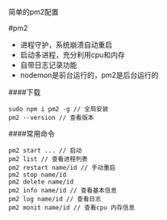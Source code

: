 简单的pm2配置

#pm2
- 进程守护，系统崩溃自动重启
- 启动多进程，充分利用cpu和内存
- 自带日志记录功能
- nodemon是前台运行的，pm2是后台运行的

####下载
```
sudo npm i pm2 -g // 全局安装
pm2 --version // 查看版本
```

####常用命令
```
pm2 start ... // 启动
pm2 list // 查看进程列表
pm2 restart name/id // 手动重启
pm2 stop name/id
pm2 delete name/id
pm2 info name/id // 查看基本信息
pm2 log name/id // 查看日志
pm2 monit name/id // 查看cpu 内存信息
```
